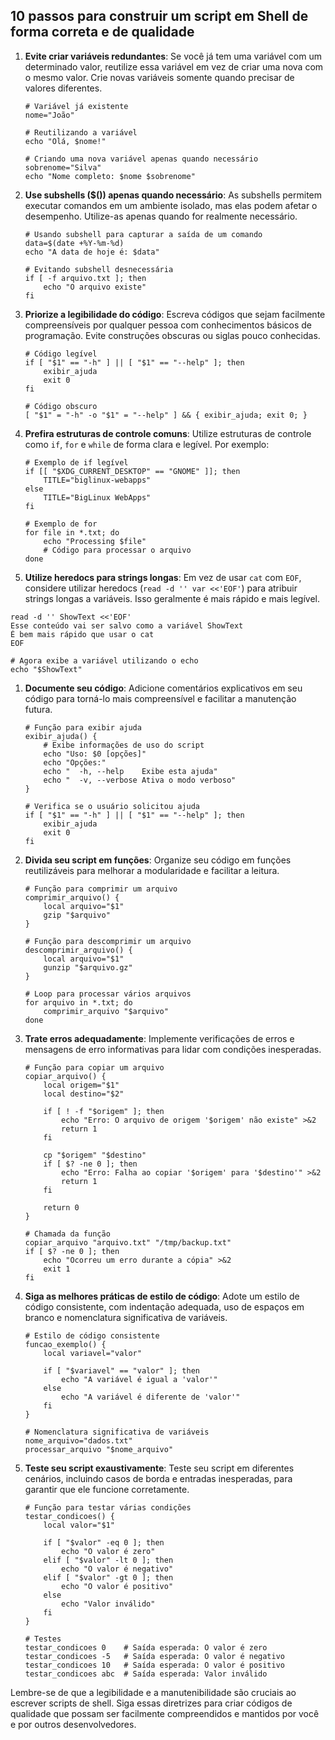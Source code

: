 ## 10 passos para construir um script em Shell de forma correta e de qualidade

1. **Evite criar variáveis redundantes**: Se você já tem uma variável com um determinado valor, reutilize essa variável em vez de criar uma nova com o mesmo valor. Crie novas variáveis somente quando precisar de valores diferentes.

   ```
   # Variável já existente
   nome="João"
   
   # Reutilizando a variável
   echo "Olá, $nome!"
   
   # Criando uma nova variável apenas quando necessário
   sobrenome="Silva"
   echo "Nome completo: $nome $sobrenome"
   ```
2. **Use subshells ($()) apenas quando necessário**: As subshells permitem executar comandos em um ambiente isolado, mas elas podem afetar o desempenho. Utilize-as apenas quando for realmente necessário.

   ```
   # Usando subshell para capturar a saída de um comando
   data=$(date +%Y-%m-%d)
   echo "A data de hoje é: $data"
   
   # Evitando subshell desnecessária
   if [ -f arquivo.txt ]; then
       echo "O arquivo existe"
   fi
   ```
3. **Priorize a legibilidade do código**: Escreva códigos que sejam facilmente compreensíveis por qualquer pessoa com conhecimentos básicos de programação. Evite construções obscuras ou siglas pouco conhecidas.

   ```
   # Código legível
   if [ "$1" == "-h" ] || [ "$1" == "--help" ]; then
       exibir_ajuda
       exit 0
   fi
   
   # Código obscuro
   [ "$1" = "-h" -o "$1" = "--help" ] && { exibir_ajuda; exit 0; }
   ```
4. **Prefira estruturas de controle comuns**: Utilize estruturas de controle como `if`, `for` e `while` de forma clara e legível. Por exemplo:

   ```
   # Exemplo de if legível
   if [[ "$XDG_CURRENT_DESKTOP" == "GNOME" ]]; then
       TITLE="biglinux-webapps"
   else
       TITLE="BigLinux WebApps"
   fi
   
   # Exemplo de for
   for file in *.txt; do
       echo "Processing $file"
       # Código para processar o arquivo
   done
   ```
5. **Utilize heredocs para strings longas**: Em vez de usar `cat` com `EOF`, considere utilizar heredocs (`read -d '' var <<'EOF'`) para atribuir strings longas a variáveis. Isso geralmente é mais rápido e mais legível.

```
read -d '' ShowText <<'EOF'
Esse conteúdo vai ser salvo como a variável ShowText
É bem mais rápido que usar o cat
EOF

# Agora exibe a variável utilizando o echo
echo "$ShowText"
```

1. **Documente seu código**: Adicione comentários explicativos em seu código para torná-lo mais compreensível e facilitar a manutenção futura.

   ```
   # Função para exibir ajuda
   exibir_ajuda() {
       # Exibe informações de uso do script
       echo "Uso: $0 [opções]"
       echo "Opções:"
       echo "  -h, --help    Exibe esta ajuda"
       echo "  -v, --verbose Ativa o modo verboso"
   }
   
   # Verifica se o usuário solicitou ajuda
   if [ "$1" == "-h" ] || [ "$1" == "--help" ]; then
       exibir_ajuda
       exit 0
   fi
   ```
2. **Divida seu script em funções**: Organize seu código em funções reutilizáveis para melhorar a modularidade e facilitar a leitura.

   ```
   # Função para comprimir um arquivo
   comprimir_arquivo() {
       local arquivo="$1"
       gzip "$arquivo"
   }
   
   # Função para descomprimir um arquivo
   descomprimir_arquivo() {
       local arquivo="$1"
       gunzip "$arquivo.gz"
   }
   
   # Loop para processar vários arquivos
   for arquivo in *.txt; do
       comprimir_arquivo "$arquivo"
   done
   ```
3. **Trate erros adequadamente**: Implemente verificações de erros e mensagens de erro informativas para lidar com condições inesperadas.

   ```
   # Função para copiar um arquivo
   copiar_arquivo() {
       local origem="$1"
       local destino="$2"
   
       if [ ! -f "$origem" ]; then
           echo "Erro: O arquivo de origem '$origem' não existe" >&2
           return 1
       fi
   
       cp "$origem" "$destino"
       if [ $? -ne 0 ]; then
           echo "Erro: Falha ao copiar '$origem' para '$destino'" >&2
           return 1
       fi
   
       return 0
   }
   
   # Chamada da função
   copiar_arquivo "arquivo.txt" "/tmp/backup.txt"
   if [ $? -ne 0 ]; then
       echo "Ocorreu um erro durante a cópia" >&2
       exit 1
   fi
   ```
4. **Siga as melhores práticas de estilo de código**: Adote um estilo de código consistente, com indentação adequada, uso de espaços em branco e nomenclatura significativa de variáveis.

   ```
   # Estilo de código consistente
   funcao_exemplo() {
       local variavel="valor"
   
       if [ "$variavel" == "valor" ]; then
           echo "A variável é igual a 'valor'"
       else
           echo "A variável é diferente de 'valor'"
       fi
   }
   
   # Nomenclatura significativa de variáveis
   nome_arquivo="dados.txt"
   processar_arquivo "$nome_arquivo"
   ```
5. **Teste seu script exaustivamente**: Teste seu script em diferentes cenários, incluindo casos de borda e entradas inesperadas, para garantir que ele funcione corretamente.

   ```
   # Função para testar várias condições
   testar_condicoes() {
       local valor="$1"
   
       if [ "$valor" -eq 0 ]; then
           echo "O valor é zero"
       elif [ "$valor" -lt 0 ]; then
           echo "O valor é negativo"
       elif [ "$valor" -gt 0 ]; then
           echo "O valor é positivo"
       else
           echo "Valor inválido"
       fi
   }
   
   # Testes
   testar_condicoes 0    # Saída esperada: O valor é zero
   testar_condicoes -5   # Saída esperada: O valor é negativo
   testar_condicoes 10   # Saída esperada: O valor é positivo
   testar_condicoes abc  # Saída esperada: Valor inválido
   ```

Lembre-se de que a legibilidade e a manutenibilidade são cruciais ao escrever scripts de shell. Siga essas diretrizes para criar códigos de qualidade que possam ser facilmente compreendidos e mantidos por você e por outros desenvolvedores.